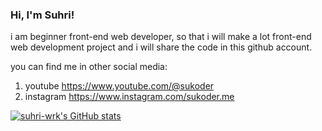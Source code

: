 ### Hi, I'm Suhri!

i am beginner front-end web developer, so that i will make a lot front-end web development project and i will share the code in this github account. 

you can find me in other social media:
1. youtube https://www.youtube.com/@sukoder
2. instagram https://www.instagram.com/sukoder.me

[![suhri-wrk's GitHub stats](https://github-readme-stats.vercel.app/api?username=suhri-wrk&show_icons=true&theme=github_dark)](https://github.com/suhri-wrk/github-readme-stats)







<!--
**suhri-wrk/suhri-wrk** is a ✨ _special_ ✨ repository because its `README.md` (this file) appears on your GitHub profile.

Here are some ideas to get you started:

- 🔭 I’m currently working on ...
- 🌱 I’m currently learning ...
- 👯 I’m looking to collaborate on ...
- 🤔 I’m looking for help with ...
- 💬 Ask me about ...
- 📫 How to reach me: ...
- 😄 Pronouns: ...
- ⚡ Fun fact: ...
-->
